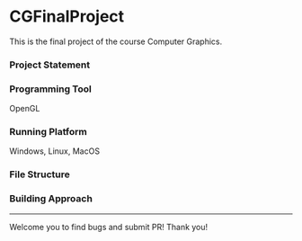# CGFinalProject
This is the final project of the course Computer Graphics. 

### Project Statement


### Programming Tool
OpenGL

### Running Platform
Windows, Linux, MacOS

### File Structure


### Building Approach


---

Welcome you to find bugs and submit PR! Thank you!
